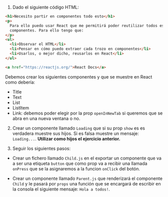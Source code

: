 1. Dado el siguiente código HTML:

```html
<h1>Necesito partir en componentes todo esto</h1>
<p>
  Para ello puedo usar React que me permitirá poder reutilizar todos esos
  componentes. Para ello tengo que:
</p>
<ul>
  <li>Observar el HTML</li>
  <li>Pensar en cómo puedo extraer cada trozo en componentes</li>
  <li>Usarlos, o mejor dicho, reusarlos en React</li>
</ul>

<a href="https://reactjs.org/">React Docs</a>
```

Debemos crear los siguientes componentes y que se muestre en React como debería:

- Title
- Text
- List
- ListItem
- Link: debemos poder elegir por la prop `openInNewTab` si queremos que se abra en una nueva ventana o no.

<!-- // TU SOLUCIÓN A PARTIR DE AQUÍ-->

2. Crear un componente llamado `Loading` que si su prop `show` es es verdadera muestre sus hijos. Si es falsa muestre un mensaje: `Loading...`.
   **Utilizar como hijos el ejercicio anterior.**

<!-- // TU SOLUCIÓN A PARTIR DE AQUÍ-->

3. Seguir los siguientes pasos:

- Crear un fichero llamado `Child.js` en el exportar un componente que va a ser una etiqueta `button` que como prop va a recibir una llamada `onPress` que se la asignaremos a la funcion `onClick` del botón.

- Crear un componente llamado `Parent.js` que renderizará el componente `Child` y le pasará por `props` una función que se encargará de escribir en la consola el siguiente mensaje: `Hola a todos!`.

<!-- // TU SOLUCIÓN A PARTIR DE AQUÍ-->
